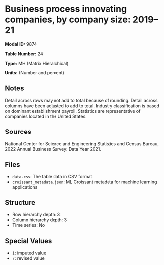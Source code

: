 # Business process innovating companies, by company size: 2019&#8211;21

**Modal ID:** 9874

**Table Number:** 24

**Type:** MH (Matrix Hierarchical)

**Units:** (Number and percent)

## Notes

Detail across rows may not add to total because of rounding. Detail across columns have been adjusted to add to total. Industry classification is based on dominant establishment payroll. Statistics are representative of companies located in the United States.

## Sources

National Center for Science and Engineering Statistics and Census Bureau, 2022 Annual Business Survey: Data Year 2021.

## Files

- `data.csv`: The table data in CSV format
- `croissant_metadata.json`: ML Croissant metadata for machine learning applications

## Structure

- Row hierarchy depth: 3
- Column hierarchy depth: 3
- Time series: No

## Special Values

- `i`: imputed value
- `r`: revised value
